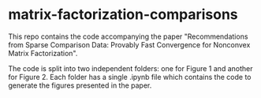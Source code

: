 # matrix-factorization-comparisons
This repo contains the code accompanying the paper "Recommendations from Sparse Comparison Data: Provably Fast Convergence for Nonconvex Matrix Factorization".

The code is split into two independent folders: one for Figure 1 and another for Figure 2. Each folder has a single .ipynb file which contains the code to generate the figures presented in the paper.
